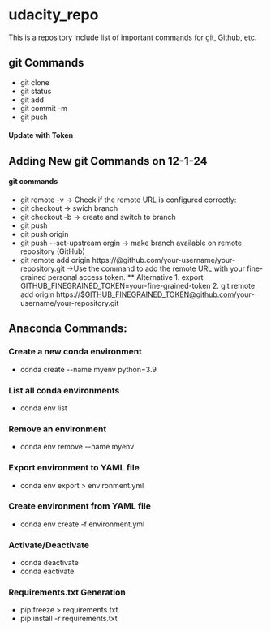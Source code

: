 # udacity_repo
This is a repository include list of important commands for git, Github, etc.

## git Commands
* git clone
* git status
* git add
* git commit -m
* git push

#### Update with Token

## Adding New git Commands on 12-1-24
#### git commands
* git remote -v -> Check if the remote URL is configured correctly:
* git checkout -> swich branch
* git checkout -b -> create and switch to branch
* git push
* git push origin
* git push --set-upstream orgin -> make branch available on remote repository (GitHub)
* git remote add origin https://<your-token>@github.com/your-username/your-repository.git ->Use the command to add the remote URL with your fine-grained personal access token.
  ** Alternative
      1. export GITHUB_FINEGRAINED_TOKEN=your-fine-grained-token
      2. git remote add origin https://$GITHUB_FINEGRAINED_TOKEN@github.com/your-username/your-repository.git

## Anaconda Commands:

### Create a new conda environment
* conda create --name myenv python=3.9

### List all conda environments
* conda env list

### Remove an environment
* conda env remove --name myenv

### Export environment to YAML file
* conda env export > environment.yml

### Create environment from YAML file
* conda env create -f environment.yml

### Activate/Deactivate
* conda deactivate
* conda eactivate

### Requirements.txt Generation
* pip freeze > requirements.txt
* pip install -r requirements.txt
